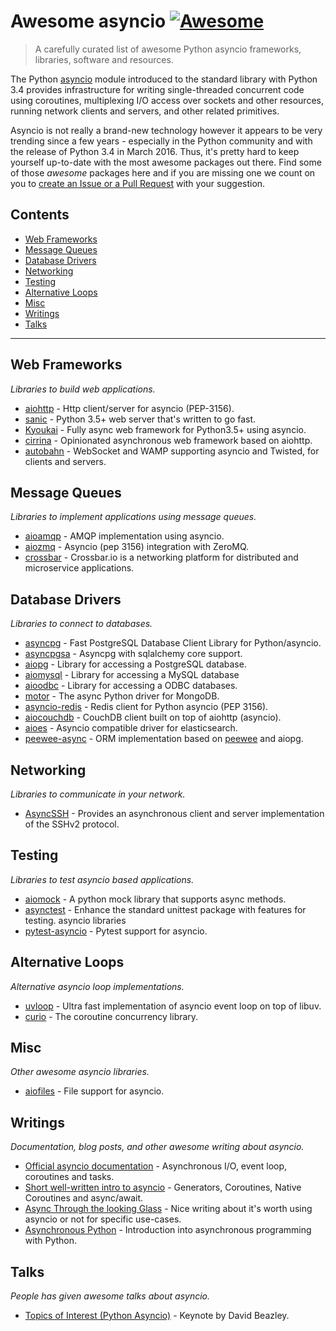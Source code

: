 # Awesome asyncio [![Awesome](https://cdn.rawgit.com/sindresorhus/awesome/d7305f38d29fed78fa85652e3a63e154dd8e8829/media/badge.svg)](https://github.com/sindresorhus/awesome)

> A carefully curated list of awesome Python asyncio frameworks, libraries, software and resources.

The Python [asyncio](https://docs.python.org/3/library/asyncio.html) module introduced to the standard library with Python 3.4 provides infrastructure for writing single-threaded concurrent code using coroutines, multiplexing I/O access over sockets and other resources, running network clients and servers, and other related primitives.

Asyncio is not really a brand-new technology however it appears to be very trending since a few years - especially in the Python community and with the release of Python 3.4 in March 2016. 
Thus, it's pretty hard to keep yourself up-to-date with the most awesome packages out there. 
Find some of those *awesome* packages here and if you are missing one we count on you to [create an Issue or a Pull Request](https://github.com/timofurrer/awesome-asyncio/blob/master/CONTRIBUTING.md) with your suggestion.

## Contents

* [Web Frameworks](#web-frameworks)
* [Message Queues](#message-queues)
* [Database Drivers](#database-drivers)
* [Networking](#networking)
* [Testing](#testing)
* [Alternative Loops](#alternative-loops)
* [Misc](#misc)
* [Writings](#writings)
* [Talks](#talks)

***

## Web Frameworks

*Libraries to build web applications.*

* [aiohttp](https://github.com/KeepSafe/aiohttp) - Http client/server for asyncio (PEP-3156).
* [sanic](https://github.com/channelcat/sanic) - Python 3.5+ web server that's written to go fast.
* [Kyoukai](https://github.com/SunDwarf/Kyoukai) - Fully async web framework for Python3.5+ using asyncio.
* [cirrina](https://github.com/neolynx/cirrina) - Opinionated asynchronous web framework based on aiohttp.
* [autobahn](https://github.com/crossbario/autobahn-python) - WebSocket and WAMP supporting asyncio and Twisted, for clients and servers.

## Message Queues

*Libraries to implement applications using message queues.*

* [aioamqp](https://github.com/Polyconseil/aioamqp) - AMQP implementation using asyncio.
* [aiozmq](https://github.com/aio-libs/aiozmq) - Asyncio (pep 3156) integration with ZeroMQ.
* [crossbar](https://github.com/crossbario/crossbar) - Crossbar.io is a networking platform for distributed and microservice applications.

## Database Drivers

*Libraries to connect to databases.*

* [asyncpg](https://github.com/MagicStack/asyncpg) - Fast PostgreSQL Database Client Library for Python/asyncio.
* [asyncpgsa](https://github.com/CanopyTax/asyncpgsa) - Asyncpg with sqlalchemy core support.
* [aiopg](https://github.com/aio-libs/aiopg/) - Library for accessing a PostgreSQL database.
* [aiomysql](https://github.com/aio-libs/aiomysql) - Library for accessing a MySQL database
* [aioodbc](https://github.com/aio-libs/aioodbc) - Library for accessing a ODBC databases.
* [motor](https://github.com/mongodb/motor) - The async Python driver for MongoDB.
* [asyncio-redis](https://github.com/jonathanslenders/asyncio-redis) - Redis client for Python asyncio (PEP 3156).
* [aiocouchdb](https://github.com/aio-libs/aiocouchdb) - CouchDB client built on top of aiohttp (asyncio).
* [aioes](https://github.com/aio-libs/aioes) - Asyncio compatible driver for elasticsearch.
* [peewee-async](https://github.com/05bit/peewee-async) - ORM implementation based on [peewee](https://github.com/coleifer/peewee) and aiopg.

## Networking

*Libraries to communicate in your network.*

* [AsyncSSH](https://github.com/ronf/asyncssh) - Provides an asynchronous client and server implementation of the SSHv2 protocol.

## Testing

*Libraries to test asyncio based applications.*

* [aiomock](https://github.com/nhumrich/aiomock/) - A python mock library that supports async methods.
* [asynctest](https://github.com/Martiusweb/asynctest/) - Enhance the standard unittest package with features for testing. asyncio libraries
* [pytest-asyncio](https://github.com/pytest-dev/pytest-asyncio) - Pytest support for asyncio.

## Alternative Loops

*Alternative asyncio loop implementations.*

* [uvloop](https://github.com/MagicStack/uvloop) - Ultra fast implementation of asyncio event loop on top of libuv.
* [curio](https://github.com/dabeaz/curio) - The coroutine concurrency library.

## Misc

*Other awesome asyncio libraries.*

* [aiofiles](https://github.com/Tinche/aiofiles/) - File support for asyncio.

## Writings

*Documentation, blog posts, and other awesome writing about asyncio.*

* [Official asyncio documentation](https://docs.python.org/3/library/asyncio.html) - Asynchronous I/O, event loop, coroutines and tasks.
* [Short well-written intro to asyncio](http://masnun.com/2015/11/13/python-generators-coroutines-native-coroutines-and-async-await.html) - Generators, Coroutines, Native Coroutines and async/await.
* [Async Through the looking Glass](https://hackernoon.com/async-through-the-looking-glass-d69a0a88b661) - Nice writing about it's worth using asyncio or not for specific use-cases.
* [Asynchronous Python](https://hackernoon.com/asynchronous-python-45df84b82434) - Introduction into asynchronous programming with Python.

## Talks

*People has given awesome talks about asyncio.*

* [Topics of Interest (Python Asyncio)](https://www.youtube.com/watch?v=ZzfHjytDceU) - Keynote by David Beazley.
